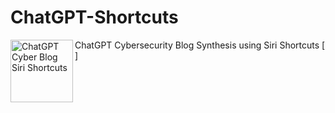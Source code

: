 # ChatGPT-Shortcuts
ChatGPT Cybersecurity Blog Synthesis using Siri Shortcuts
[<img align="left" alt="ChatGPT Cyber Blog Siri Shortcuts" width="100px" src="https://i.ibb.co/rpGc4kn/IMG-3-D898818-D3-D1-1-removebg-preview.png" />]
